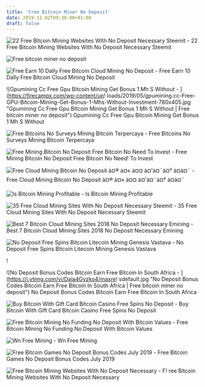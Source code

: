 ```yaml
---
title: 'Free Bitcoin Miner No Deposit'
date: 2019-11-02T09:38:00+01:00
draft: false
---
```


![22 Free Bitcoin Mining Websites With No Deposit Necessary Steemit - ](https://steemitimages.com/640x0/http://bitcoin4free.altervista.org/img/logo.png "22 Free Bitcoin Mining Websites With No Deposit Necessary Steemit | Free bitcoin miner no deposit") 22 Free Bitcoin Mining Websites With No Deposit Necessary Steemit

![Free bitcoin miner no deposit](https://tokeoapp.com/images/iphonex.png "Free bitcoin miner no deposit") 

![Free Earn 10 Dally Free Bitcoin Cloud Mining No Deposit - ](https://i.pinimg.com/736x/41/0b/50/410b50dc614b65f372df0eb93d76150a.jpg "Free Earn 10 Dally Free Bitcoin Cloud Mining No Deposit | Free bitcoin miner no deposit") Free Earn 10 Dally Free Bitcoin Cloud Mining No Deposit

![Gpumining Cc Free Gpu Bitcoin Mining Get Bonus 1 Mh S Without - ](https://firecampx.com/wp-content/up!   loads/2019/05/gpumining.cc-Free-GPU-Bitcoin-Mining-Get-Bonus-1-Mhs-Without-Investment-780x405.jpg "Gpumining Cc Free Gpu Bitcoin Mining Get Bonus 1 Mh S Without | Free bitcoin miner no deposit") Gpumining Cc Free Gpu Bitcoin Mining Get Bonus 1 Mh S Without

![Free Bitcoins No Surveys Mining Bitcoin Terpercaya - ](https://i.ytimg.com/vi/MG0VUwY-TDo/maxresdefault.jpg "Free Bitcoins No Surveys Mining Bitcoin Terpercaya | Free bitcoin miner no deposit") Free Bitcoins No Surveys Mining Bitcoin Terpercaya

![Free Mining Bitcoin No Deposit Free Bitcoin No Need To Invest - ](https://i.pinimg.com/originals/6b/ba/30/6bba3094a0a9527885fd792012e8c511.jpg "Free Mining Bitcoin No Deposit Free Bitcoin No Need To Invest | Free bitcoin miner no de!   posit") Free Mining Bitcoin No Deposit Free Bitcoin No Need! To Invest

![Free Cloud Mining Bitcoin No Deposit à¤® à¤« à¤¤ à¤'à¤¨à¤² à¤à¤¨ - ](https://img.youtube.com/vi/KJ3nB4WHLM8/mqdefault.jpg "Free Cloud Mining Bitcoin No Deposit à¤® à¤« à¤¤ à¤'à¤¨à¤² à¤à¤¨ | Free bitcoin miner no deposit") Free Cloud Mining Bitcoin No Deposit à¤® à¤« à¤¤ à¤'à¤¨à¤² à¤à¤¨

![Is Bitcoin Mining Profitable - ](https://www.thebalance.com/thmb/uzXRFpbq6xQ-iLC8USpkQhjEUOg=/300x200/filters:saturation(0.2):brightness(10):contrast(5):no_upscale()/GettyImages-475112159-5a68a7f68023b9001944f5ba.jpg "Is Bitcoin Mining Profitable | Free bitcoin miner no deposit") Is Bitcoin Mining Profitable

![35 Free Cloud Mining Sites With No Deposit Necessary Steemit - ](https://steemitimages.com/DQmUPA4Dqazv43cMTWctELeiUWA7sK5y6gUEWTnJgvczios/image.png "35!    Free Cloud Mining Sites With No Deposit Necessary Steemit | Free bitcoin miner no deposit") 35 Free Cloud Mining Sites With No Deposit Necessary Steemit

![Best 7 Bitcoin Cloud Mining Sites 2018 No Deposit Necessary Emining - ](http://crywnews.com/wp-content/uploads/2018/09/ccryptafoto1538129268_maxresdefault-1024x576.jpg "Best 7 Bitcoin Cloud Mining Sites 2018 No Deposit Necessary Emining | Free bitcoin miner no deposit") Best 7 Bitcoin Cloud Mining Sites 2018 No Deposit Necessary Emining

![No Deposit Free Spins Bitcoin Litecoin Mining Genesis Vastava - ](https://www.newcoincasino.com/wp-content/uploads/2018/03/betchain-litecoin-casino-no-deposit-bonus-codes.gif "No Deposit Free Spins Bitcoin Litecoin Mining Genesis Vastava | Free bitcoin miner no deposit") No Deposit Free Spins Bitcoin Litecoin Mining Genesis Vastava

!

![No Deposit Bonus Codes Bitcoin Earn Free Bitcoin In South Africa - ](https://i.ytimg.com/vi/Daja4Gyzko4/maxre!   sdefault.jpg "No Deposit Bonus Codes Bitcoin Earn Free Bitcoin In South Africa | Free bitcoin miner no deposit") No Deposit Bonus Codes Bitcoin Earn Free Bitcoin In South Africa

![Buy Bitcoin With Gift Card Bitcoin Casino Free Spins No Deposit - ](https://i.pinimg.com/736x/17/6c/b6/176cb625affdf0d9cbf5c772e1f54042.jpg "Buy Bitcoin With Gift Card Bitcoin Casino Free Spins No Deposit | Free bitcoin miner no deposit") Buy Bitcoin With Gift Card Bitcoin Casino Free Spins No Deposit

![Free Bitcoin Mining No Funding No Deposit With Bitcoin Values - ](https://upcrypto.org/wp-content/uploads/2019/07/free-bitcoin-mining-no-investment-no-deposit-with-bitcoin-values-660x330.jpg "Free Bitcoin Mining No Funding No Deposit With Bitcoin Val!   ues | Free bitcoin miner no deposit") Free Bitcoin Mining No Funding No Deposit With Bitcoin Values

![Wn Free Mining - ](https://i.ytimg.com/vi/ER2W25KDlY4/hqdefault.jpg "Wn Free Mining | Free bitcoin miner no deposit") Wn Free Mining

![Free Bitcoin Games No Deposit Bonus Codes July 2019 - ](https://bitcoin-casino-no-deposit-bonus.com/wp-content/uploads/2017/08/bitcoin-mining-e1503063453619.jpeg "Free Bitcoin Games No Deposit Bonus Codes July 2019 | Free bitcoin miner no deposit") Free Bitcoin Games No Deposit Bonus Codes July 2019

![Free Bitcoin Mining Websites With No Deposit Necessary - ](https://dappimg.com/media/image/app/d08900596f5d48ccaea73e4dcbd4d8eb.png "Free Bitcoin Mining Websites With No Deposit Necessary | Free bitcoin miner no deposit") F! ree Bitcoin Mining Websites With No Deposit Necessary